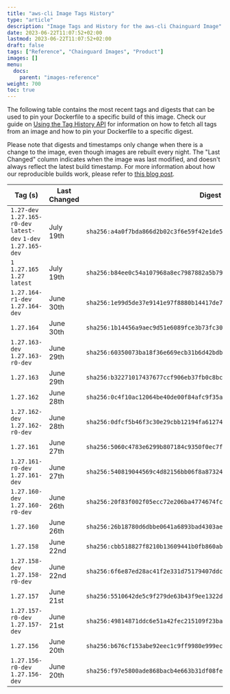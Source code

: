 ```yaml
---
title: "aws-cli Image Tags History"
type: "article"
description: "Image Tags and History for the aws-cli Chainguard Image"
date: 2023-06-22T11:07:52+02:00
lastmod: 2023-06-22T11:07:52+02:00
draft: false
tags: ["Reference", "Chainguard Images", "Product"]
images: []
menu:
  docs:
    parent: "images-reference"
weight: 700
toc: true
---
```


The following table contains the most recent tags and digests that can be used to pin your Dockerfile to a specific build of this image. Check our guide on [Using the Tag History API](/chainguard/chainguard-images/using-the-tag-history-api/) for information on how to fetch all tags from an image and how to pin your Dockerfile to a specific digest.

Please note that digests and timestamps only change when there is a change to the image, even though images are rebuilt every night. The "Last Changed" column indicates when the image was last modified, and doesn't always reflect the latest build timestamp. For more information about how our reproducible builds work, please refer to [this blog post](https://www.chainguard.dev/unchained/reproducing-chainguards-reproducible-image-builds).

| Tag (s)                                                           | Last Changed | Digest                                                                    |
|-------------------------------------------------------------------|--------------|---------------------------------------------------------------------------|
|  `1.27-dev` `1.27.165-r0-dev` `latest-dev` `1-dev` `1.27.165-dev` | July 19th    | `sha256:a4a0f7bda866d2b02c3f6e59f42e1de58768131dae5317f7de481477bf76ff17` |
|  `1` `1.27.165` `1.27` `latest`                                   | July 19th    | `sha256:b84ee0c54a107968a8ec7987882a5b79f294e260bbb6c762dc60099277703377` |
|  `1.27.164-r1-dev` `1.27.164-dev`                                 | June 30th    | `sha256:1e99d5de37e9141e97f8880b14417de7bf9b8d9e9929818b94ba7edf338e8f8a` |
|  `1.27.164`                                                       | June 30th    | `sha256:1b14456a9aec9d51e6089fce3b73fc3073d9d04b552a492377a3127a80413850` |
|  `1.27.163-dev` `1.27.163-r0-dev`                                 | June 29th    | `sha256:60350073ba18f36e669ecb31b6d42bdb2f9286423d104b3b0bdca673777a0b0f` |
|  `1.27.163`                                                       | June 29th    | `sha256:b32271017437677ccf906eb37fb0c8bc05be68bda06baac3317e44546154a1a3` |
|  `1.27.162`                                                       | June 28th    | `sha256:0c4f10ac12064be40de00f84afc9f35ac21a0d0903a88f228dbadff552f2a584` |
|  `1.27.162-dev` `1.27.162-r0-dev`                                 | June 28th    | `sha256:0dfcf5b46f3c30e29cbb12194fa61274ca47dd6f4c2308fcfbc3f79a9392bcea` |
|  `1.27.161`                                                       | June 27th    | `sha256:5060c4783e6299b807184c9350f0ec7f93494f4220e516b68719e0999b4f1943` |
|  `1.27.161-r0-dev` `1.27.161-dev`                                 | June 27th    | `sha256:540819044569c4d82156bb06f8a87324326384b584b6cef7ca0309b462ade8eb` |
|  `1.27.160-dev` `1.27.160-r0-dev`                                 | June 26th    | `sha256:20f83f002f05ecc72e206ba4774674fcb6dd16db5dc3e71b831b97dfc40163d5` |
|  `1.27.160`                                                       | June 26th    | `sha256:26b18780d6dbbe0641a6893bad4303ae85a1a838dffb4f2394eb18b7f3ba2c4c` |
|  `1.27.158`                                                       | June 22nd    | `sha256:cbb518827f8210b13609441b0fb860abfbdd3fa749fa971da49234272ff8f58d` |
|  `1.27.158-dev` `1.27.158-r0-dev`                                 | June 22nd    | `sha256:6f6e87ed28ac41f2e331d75179407ddca18f265ff6b8e9b94e430fcc06449261` |
|  `1.27.157`                                                       | June 21st    | `sha256:5510642de5c9f279de63b43f9ee1322dbffaeec84b1ef9a24054f7491766f0c6` |
|  `1.27.157-r0-dev` `1.27.157-dev`                                 | June 21st    | `sha256:49814871ddc6e51a42fec215109f23ba86d4da97659d7cff0f56c9753a8f5f41` |
|  `1.27.156`                                                       | June 20th    | `sha256:b676cf153abe92eec1c9ff9980e999ec3aafa9ccc93c3df15a7be516b14393c1` |
|  `1.27.156-r0-dev` `1.27.156-dev`                                 | June 20th    | `sha256:f97e5800ade868bacb4e663b31df08fea6c8ee604f3edd26496fd9b172efebfc` |
